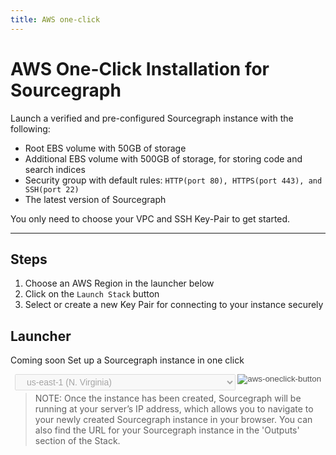 ```yaml
---
title: AWS one-click
---
```


<style>
.launcher {
	margin:  0.5em;
  width: 100%;
}
.launcher > select {
  width: 70%;
  font-size: 1em;
	padding: 0.2em 1em;
	margin-right: 0.25em;
  display: inline-block;
  float: left;
}
</style>

# AWS One-Click Installation for Sourcegraph

Launch a verified and pre-configured Sourcegraph instance with the following:

- Root EBS volume with 50GB of storage
- Additional EBS volume with 500GB of storage, for storing code and search indices
- Security group with default rules: `HTTP(port 80), HTTPS(port 443), and SSH(port 22)`
- The latest version of Sourcegraph

You only need to choose your VPC and SSH Key-Pair to get started.

---

## Steps

1. Choose an AWS Region in the launcher below
2. Click on the `Launch Stack` button
3. Select or create a new Key Pair for connecting to your instance securely

## Launcher
<span class="badge badge-warning">Coming soon</span> Set up a Sourcegraph instance in one click
<!-- ref: https://aws.amazon.com/blogs/devops/construct-your-own-launch-stack-url/ -->
<form class="launcher" name="launcher" action="" target="_blank">
  <select name="region" disabled>
    <option value=us-east-1#/stacks/new?">us-east-1 (N. Virginia)</option>
    <option value="us-east-2#/stacks/new?">us-east-2 (Ohio)</option>
    <option value="us-west-1#/stacks/new?">us-west-1 (N. California)</option>
    <option value="us-west-2#/stacks/new?">us-west-2 (Oregon)</option>
    <option value="ap-south-1#/stacks/new?">ap-south-1 (Asia Pacific - Mumbai)</option>
    <option value="eu-west-1#/stacks/new?">eu-west-1 (Europe - Ireland)</option>
    <option value="eu-west-2#/stacks/new?">eu-west-2 (Europe - Frankfurt)</option>
  </select>
  <input class="submit-btn" formaction="https://console.aws.amazon.com/cloudformation/home" type="image" alt="aws-oneclick-button" src="https://s3.amazonaws.com/cloudformation-examples/cloudformation-launch-stack.png" disabled/>
</form>

> NOTE: Once the instance has been created, Sourcegraph will be running at your server’s IP address, which allows you to navigate to your newly created Sourcegraph instance in your browser. You can also find the URL for your Sourcegraph instance in the 'Outputs' section of the Stack.
